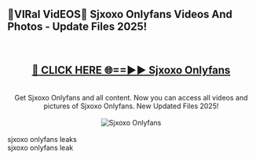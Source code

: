 <h2>🔴VIRal VidEOS🔴 Sjxoxo Onlyfans Videos And Photos - Update Files 2025!</h2>
<br>
<div align="center">
<h2><a href="https://virallinks.top/odZfE0" rel="nofollow">🔴 CLICK HERE 🌐==►► Sjxoxo Onlyfans</a></h2>
<br>
Get Sjxoxo Onlyfans and all content. Now you can access all videos and pictures of Sjxoxo Onlyfans. New Updated Files 2025!
<br>
<br>
<a href="https://virallinks.top/odZfE0" rel="nofollow" data-target="animated-image.originalLink"><img src="https://i.imgur.com/dJHk4Zq.gif)" alt="Sjxoxo Onlyfans" style="max-width: 100%; display: inline-block;" data-target="animated-image.originalImage"></a>
</div>
<br>
sjxoxo onlyfans leaks<br>
sjxoxo onlyfans leak